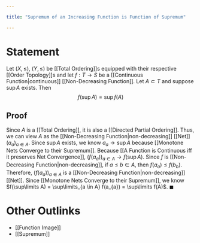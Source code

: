 ```yaml
---

title: "Supremum of an Increasing Function is Function of Supremum"

---
```

# Statement
Let $(X, \leq)$, $(Y, \leq)$ be [[Total Ordering]]s equipped with their respective [[Order Topology]]s and let $f: T \to S$ be a [[Continuous Function|continuous]]  [[Non-Decreasing Function]]. Let $A \subset T$ and suppose $\sup\limits A$ exists. Then
$$f(\sup\limits A) = \sup\limits f(A)$$
## Proof
Since $A$ is a [[Total Ordering]], it is also a [[Directed Partial Ordering]]. Thus, we can view $A$ as the [[Non-Decreasing Function|non-decreasing]] [[Net]] $(a_{a})_{a \in A}$. Since $\sup\limits A$ exists, we know $a_{a} \to \sup\limits A$ because [[Monotone Nets Converge to their Supremum]]. Because [[A Function is Continuous iff it preserves Net Convergence]], $(f(a_{a}))_{a \in A} \to f(\sup\limits A)$. Since $f$ is [[Non-Decreasing Function|non-decreasing]], if $a \leq b \in A$, then $f(a_{a}) \leq f(b_{b})$. Therefore, $(f(a_{a}))_{a \in A}$ is a [[Non-Decreasing Function|non-decreasing]] [[Net]]. Since [[Monotone Nets Converge to their Supremum]]\, we know $f(\sup\limits A) = \sup\limits_{a \in A} f(a_{a}) = \sup\limits f(A)$. $\blacksquare$

# Other Outlinks
- [[Function Image]]
- [[Supremum]]